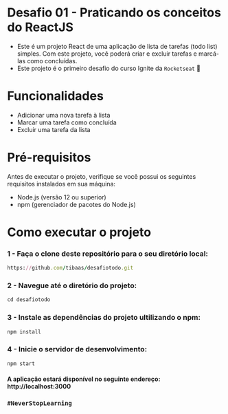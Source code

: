 # Desafio 01 - Praticando os conceitos do ReactJS
- Este é um projeto React de uma aplicação de lista de tarefas (todo list) simples. 
Com este projeto, você poderá criar e excluir tarefas e marcá-las como concluídas.
- Este projeto é o primeiro desafio do curso Ignite da `Rocketseat` 🚀 

# Funcionalidades
- Adicionar uma nova tarefa à lista
- Marcar uma tarefa como concluída
- Excluir uma tarefa da lista
  
# Pré-requisitos
Antes de executar o projeto, verifique se você possui os seguintes requisitos instalados em sua máquina:

- Node.js (versão 12 ou superior)
- npm (gerenciador de pacotes do Node.js)

# Como executar o projeto
### 1 - Faça o clone deste repositório para o seu diretório local:
```Ruby
https://github.com/tibaas/desafiotodo.git
```
### 2 - Navegue até o diretório do projeto:
```Ruby
cd desafiotodo
```
### 3 - Instale as dependências do projeto ultilizando o npm:
```Ruby
npm install
```
### 4 - Inicie o servidor de desenvolvimento:
```Ruby
npm start
```
#### A aplicação estará disponível no seguinte endereço: http://localhost:3000


### `#NeverStopLearning`
